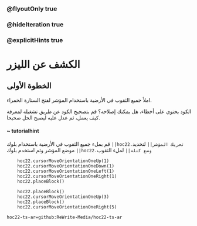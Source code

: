 ### @flyoutOnly true
### @hideIteration true
### @explicitHints true


# الكشف عن الليزر

## الخطوة الأولى
املأ جميع الثقوب في الأرضية باستخدام المؤشر لفتح الستارة الحمراء.

الكود يحتوي على أخطاء، هل يمكنك إصلاحه؟ قم بتصحيح الكود عن طريق تشغيله لمعرفة كيف يعمل، ثم عدل عليه ليصبح الحل صحيحا.

#### ~ tutorialhint  
قم بملء جميع الثقوب في الأرضية باستخدام بلوك ``||hoc22.تحريك المؤشر||`` لتحديد موضع المؤشر وثم استخدم بلوك ``||hoc22.وضع كتلة||`` لملء الثقوب



```ghost
    hoc22.cursorMoveOrientationOneUp(1)
    hoc22.cursorMoveOrientationOneDown(1)
    hoc22.cursorMoveOrientationOneLeft(1)
    hoc22.cursorMoveOrientationOneRight(1)
    hoc22.placeBlock()
```
```template  
    hoc22.placeBlock()
    hoc22.cursorMoveOrientationOneUp(3)       
    hoc22.placeBlock() 
    hoc22.cursorMoveOrientationOneRight(5)
```
```package
hoc22-ts-ar=github:ReWrite-Media/hoc22-ts-ar
```